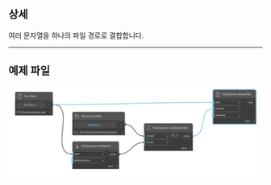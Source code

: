 ## 상세
여러 문자열을 하나의 파일 경로로 결합합니다.
___
## 예제 파일

![CombinePath](./DSCore.IO.FileSystem.CombinePath_img.jpg)

